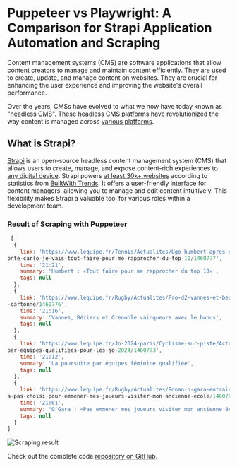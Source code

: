 # Puppeteer vs Playwright: A Comparison for Strapi Application Automation and Scraping

Content management systems (CMS) are software applications that allow content creators to manage and maintain content efficiently. They are used to create, update, and manage content on websites. They are crucial for enhancing the user experience and improving the website's overall performance.

Over the years, CMSs have evolved to what we now have today known as "[headless CMS](https://strapi.io/what-is-headless-cms)". These headless CMS platforms have revolutionized the way content is managed across [various platforms](https://strapi.io/blog/10-reasons-headless-cms).

## What is Strapi?

[Strapi](https://strapi.io/) is an open-source headless content management system (CMS) that allows users to create, manage, and expose content-rich experiences to [any digital device](https://strapi.io/blog/why-use-a-headless-cms-as-an-internal-tool). Strapi powers [at least 30k+ websites](https://strapi.io/user-stories) according to statistics from [BuiltWith Trends](https://trends.builtwith.com/websitelist/Strapi). It offers a user-friendly interface for content managers, allowing you to manage and edit content intuitively. This flexibility makes Strapi a valuable tool for various roles within a development team.


### Result of Scraping with Puppeteer

```js
 [
  {
    link: 'https://www.lequipe.fr/Tennis/Actualites/Ugo-humbert-apres-son-elimination-en-quarts-de-finale-a-m
onte-carlo-je-vais-tout-faire-pour-me-rapprocher-du-top-10/1460777',
    time: '21:21',
    summary: 'Humbert : «Tout faire pour me rapprocher du top 10»',
    tags: null
  },
  {
    link: 'https://www.lequipe.fr/Rugby/Actualites/Pro-d2-vannes-et-beziers-vainqueurs-avec-le-bonus-grenoble
-cartonne/1460776',
    time: '21:16',
    summary: 'Vannes, Béziers et Grenoble vainqueurs avec le bonus',
    tags: null
  },
  {
    link: 'https://www.lequipe.fr/Jo-2024-paris/Cyclisme-sur-piste/Actualites/Les-francaises-de-la-poursuite-
par-equipes-qualifiees-pour-les-jo-2024/1460773',
    time: '21:12',
    summary: 'La poursuite par équipes féminine qualifiée',
    tags: null
  },
  {
    link: 'https://www.lequipe.fr/Rugby/Actualites/Ronan-o-gara-entraineur-de-la-rochelle-mon-president-ne-m-
a-pas-choisi-pour-emmener-mes-joueurs-visiter-mon-ancienne-ecole/1460769',
    time: '21:01',
    summary: "O'Gara : «Pas emmener mes joueurs visiter mon ancienne école»",
    tags: null
  }
]
```

![Scraping result](https://i.postimg.cc/ZR4XMD79/image.png)

Check out the complete code [repository on GitHub](https://github.com/Eunit99/puppeteer-scraper).
